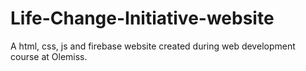 # Life-Change-Initiative-website
A html, css, js and firebase website created during web development course at Olemiss.
